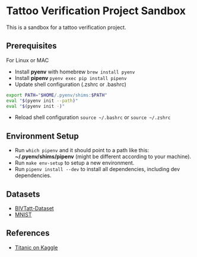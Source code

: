 # Tattoo Verification Project Sandbox

This is a sandbox for a tattoo verification project.

## Prerequisites

For Linux or MAC

- Install **pyenv** with homebrew `brew install pyenv`
- Install **pipenv** `pyenv exec pip install pipenv`
- Update shell configuration (.zshrc or .bashrc)

```bash
export PATH="$HOME/.pyenv/shims:$PATH"
eval "$(pyenv init --path)"
eval "$(pyenv init -)"
```

- Reload shell configuration `source ~/.bashrc` or `source ~/.zshrc`

## Environment Setup

- Run `which pipenv` and it should point to a path like this: **~/.pyenv/shims/pipenv** (might be different according to your machine).
- Run `make env-setup` to setup a new environment.
- Run `pipenv install --dev` to install all dependencies, including dev dependencies.

## Datasets

- [BIVTatt-Dataset](https://github.com/mnicolas94/BIVTatt-Dataset/tree/master)
- [MNIST](https://github.com/cvdfoundation/mnist)

## References

- [Titanic on Kaggle](https://www.kaggle.com/c/titanic/overview)
